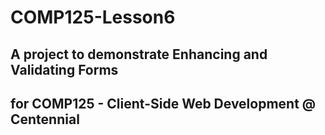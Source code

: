 # COMP125-Lesson6

## A project to demonstrate Enhancing and Validating Forms 
## for COMP125 - Client-Side Web Development @ Centennial

